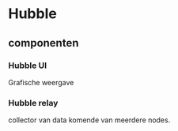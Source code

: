 # Hubble

## componenten
### Hubble UI
Grafische weergave

### Hubble relay
collector van data komende van meerdere nodes.
